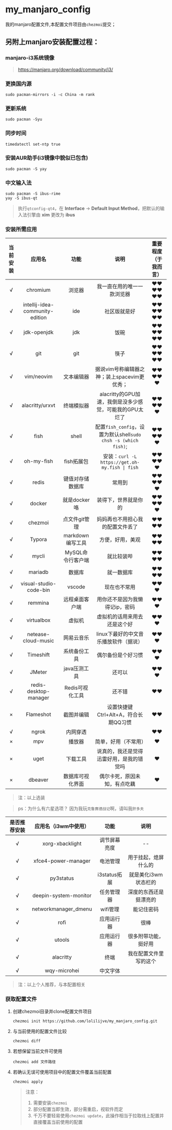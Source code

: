 # my_manjaro_config

我的manjaro配置文件,本配置文件项目由`chezmoi`提交；

## 另附上manjaro安装配置过程：

### manjaro-i3系统镜像
>  https://manjaro.org/download/community/i3/

### 更换国内源

```shell
sudo pacman-mirrors -i -c China -m rank
```

### 更新系统

```shell
sudo pacman -Syu
```

### 同步时间 

```shell
timedatectl set-ntp true
```

### 安装AUR助手(i3镜像中貌似已包含)

```shell
sudo pacman -S yay
```

### 中文输入法

```shell
sudo pacman -S ibus-rime
yay -S ibus-qt
```

> 执行`qtconfig-qt4`，在 **Interface** -> **Default Input Method**，把默认的输入法引擎由 **xim** 更改为 **ibus**

### 安装所需应用

| 当前安装 |           **应用名**            |     **功能**      |                           **说明**                           | 重要程度（于我而言） |
| :------: | :-----------------------------: | :---------------: | :----------------------------------------------------------: | :------------------: |
|    √     |            chromium             |      浏览器       |                  我一直在用的唯一一款浏览器                  |        ❤❤❤❤❤❤        |
|    √     | intellij-idea-community-edition |        ide        |                         社区版就是好                         |        ❤❤❤❤❤❤        |
|    √     |           jdk-openjdk           |        jdk        |                             饭碗                             |        ❤❤❤❤❤❤        |
|    √     |               git               |        git        |                             筷子                             |        ❤❤❤❤❤❤        |
|    √     |           vim/neovim            |    文本编辑器     |         据说vim号称编辑器之神；装上spacevim更优秀；          |        ❤❤❤❤❤         |
|    √     |         alacritty/urxvt         |    终端模拟器     |   alacritty的GPU加速，我倒是没多少感觉，可能我的GPU太烂了    |        ❤❤❤❤❤         |
|    √     |              fish               |       shell       | 配置`fish_config`，设置为默认shell`sudo chsh -s (which fish)`; |        ❤❤❤❤❤         |
|    √     |           oh-my-fish            |    fish拓展包     |        安装：`curl -L https://get.oh-my.fish \| fish`        |        ❤❤❤❤❤         |
|    √     |              redis              | 键值对存储数据库  |                            常用到                            |        ❤❤❤❤❤         |
|    √     |             docker              |   就是docker咯    |                     装得下，世界就是你的                     |        ❤❤❤❤❤         |
|    √     |             chezmoi             |   点文件git管理   |               妈妈再也不用担心我的配置文件丢了               |         ❤❤❤❤         |
|    √     |             Typora              | markdown编写工具  |                       方便，好用，美观                       |         ❤❤❤❤         |
|    √     |              mycli              | MySQL命令行客户端 |                          就比较装哔                          |         ❤❤❤❤         |
|    √     |             mariadb             |      数据库       |                          就一数据库                          |         ❤❤❤❤         |
|    √     |     visual-studio-code-bin      |      vscode       |                         现在也不常用                         |         ❤❤❤          |
|    √     |             remmina             |  远程桌面客户端   |                用你还不是因为我懒得记ip，密码                |         ❤❤❤          |
|    √     |           virtualbox            |      虚拟机       |                 虚拟机的话用来用去还是这个好                 |         ❤❤❤          |
|    √     |       netease-cloud-music       |    网易云音乐     |            linux下最好的中文音乐播放软件（据说）             |         ❤❤❤          |
|    √     |            Timeshift            |   系统备份工具    |                      偶尔备份是个好习惯                      |         ❤❤❤          |
|    √     |             JMeter              |   java压测工具    |                            还可以                            |         ❤❤❤          |
|    √     |      redis-desktop-manager      |  Redis可视化工具  |                            还不错                            |          ❤❤          |
|    ×     |            Flameshot            |    截图并编辑     |             设置快捷键Ctrl+Alt+A，符合长期QQ习惯             |          ❤❤          |
|    √     |              ngrok              |     内网穿透      |                                                              |          ❤❤          |
|    ×     |               mpv               |      播放器       |                     简单，好用（不常用）                     |          ❤           |
|    ×     |              uget               |     下载工具      |           说真的，我还是觉得迅雷好用，是我的错觉吗           |          ❤           |
|    ×     |             dbeaver             | 数据库可视化界面  |                 偶尔卡死，原因未知，有点吃藕                 |          ❤           |

> 注：以上选装

> ps：为什么有六星选项？	因为我玩`克鲁赛德战记`啊，请叫我`肝多夫`

| 是否推荐安装 | 应用名（i3wm中使用）  |     功能     |          说明          |
| :----------: | :-------------------: | :----------: | :--------------------: |
|      √       |    xorg-xbacklight    | 调节屏幕亮度 |           --           |
|      √       |  xfce4-power-manager  |   电池管理   |  用于挂起，熄屏什么的  |
|      √       |       py3status       | i3status拓展 |  就是美化i3wm状态栏的  |
|      √       | deepin-system-monitor |  任务管理器  | 深度的东西还是挺漂亮的 |
|      ×       | networkmanager_dmenu  |   wifi管理   |       能记住密码       |
|      √       |         rofi          |  应用运行器  |          很棒          |
|      √       |        utools         |  应用运行器  |  很多附带功能，挺好用   |
|      √       |       alacritty       |     终端     | 我在配置文件里写的这个 |
|      √       |     wqy-microhei      |   中文字体   |                        |

> 注：以上个人推荐，与本配置相关

### 获取配置文件

1. 创建chezmoi目录并clone配置文件项目

   ```shell
   chezmoi init https://github.com/lolilijve/my_manjaro_config.git
   ```

2. 与当前使用的配置文件比较

   ```shell
   chezmoi diff
   ```

3. 若想保留当前文件可使用

   ```shell
   chezmoi add 文件路径
   ```

4. 若确认无误可使用项目中的配置文件覆盖当前配置

   ```shellz
   chezmoi apply
   ```

   > 注意：
   >
   > 1. 需要安装`chezmoi`
   > 2. 部分配置当即生效，部分需重启，视软件而定
   > 3. 千万不要轻易使用`chezmoi update`，此操作相当于拉取线上配置并直接覆盖当前使用的配置